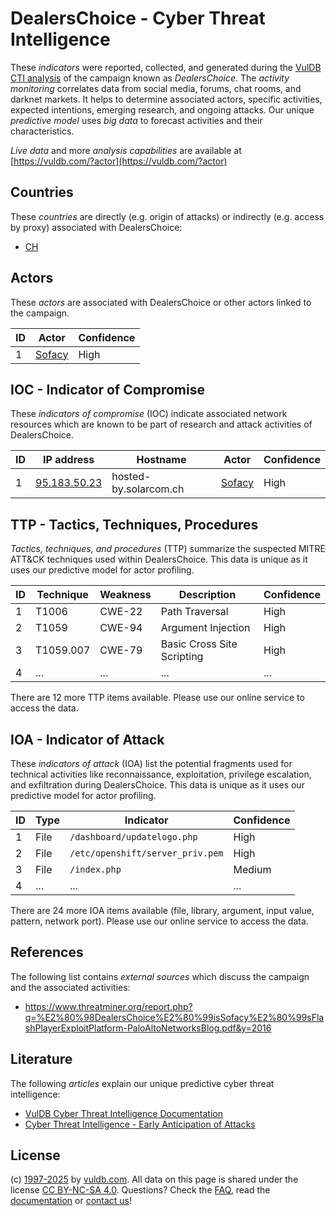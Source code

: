 # DealersChoice - Cyber Threat Intelligence

These _indicators_ were reported, collected, and generated during the [VulDB CTI analysis](https://vuldb.com/?kb.cti) of the campaign known as _DealersChoice_. The _activity monitoring_ correlates data from social media, forums, chat rooms, and darknet markets. It helps to determine associated actors, specific activities, expected intentions, emerging research, and ongoing attacks. Our unique _predictive model_ uses _big data_ to forecast activities and their characteristics.

_Live data_ and more _analysis capabilities_ are available at [https://vuldb.com/?actor](https://vuldb.com/?actor)

## Countries

These _countries_ are directly (e.g. origin of attacks) or indirectly (e.g. access by proxy) associated with DealersChoice:

* [CH](https://vuldb.com/?country.ch)

## Actors

These _actors_ are associated with DealersChoice or other actors linked to the campaign.

ID | Actor | Confidence
-- | ----- | ----------
1 | [Sofacy](https://vuldb.com/?actor.sofacy) | High

## IOC - Indicator of Compromise

These _indicators of compromise_ (IOC) indicate associated network resources which are known to be part of research and attack activities of DealersChoice.

ID | IP address | Hostname | Actor | Confidence
-- | ---------- | -------- | ----- | ----------
1 | [95.183.50.23](https://vuldb.com/?ip.95.183.50.23) | hosted-by.solarcom.ch | [Sofacy](https://vuldb.com/?actor.sofacy) | High

## TTP - Tactics, Techniques, Procedures

_Tactics, techniques, and procedures_ (TTP) summarize the suspected MITRE ATT&CK techniques used within DealersChoice. This data is unique as it uses our predictive model for actor profiling.

ID | Technique | Weakness | Description | Confidence
-- | --------- | -------- | ----------- | ----------
1 | T1006 | CWE-22 | Path Traversal | High
2 | T1059 | CWE-94 | Argument Injection | High
3 | T1059.007 | CWE-79 | Basic Cross Site Scripting | High
4 | ... | ... | ... | ...

There are 12 more TTP items available. Please use our online service to access the data.

## IOA - Indicator of Attack

These _indicators of attack_ (IOA) list the potential fragments used for technical activities like reconnaissance, exploitation, privilege escalation, and exfiltration during DealersChoice. This data is unique as it uses our predictive model for actor profiling.

ID | Type | Indicator | Confidence
-- | ---- | --------- | ----------
1 | File | `/dashboard/updatelogo.php` | High
2 | File | `/etc/openshift/server_priv.pem` | High
3 | File | `/index.php` | Medium
4 | ... | ... | ...

There are 24 more IOA items available (file, library, argument, input value, pattern, network port). Please use our online service to access the data.

## References

The following list contains _external sources_ which discuss the campaign and the associated activities:

* https://www.threatminer.org/report.php?q=%E2%80%98DealersChoice%E2%80%99isSofacy%E2%80%99sFlashPlayerExploitPlatform-PaloAltoNetworksBlog.pdf&y=2016

## Literature

The following _articles_ explain our unique predictive cyber threat intelligence:

* [VulDB Cyber Threat Intelligence Documentation](https://vuldb.com/?kb.cti)
* [Cyber Threat Intelligence - Early Anticipation of Attacks](https://www.scip.ch/en/?labs.20201022)

## License

(c) [1997-2025](https://vuldb.com/?kb.changelog) by [vuldb.com](https://vuldb.com/?kb.about). All data on this page is shared under the license [CC BY-NC-SA 4.0](https://creativecommons.org/licenses/by-nc-sa/4.0/). Questions? Check the [FAQ](https://vuldb.com/?kb.faq), read the [documentation](https://vuldb.com/?kb) or [contact us](https://vuldb.com/?contact)!
